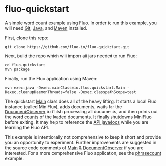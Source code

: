 fluo-quickstart
===============

A simple word count example using Fluo.  In order to run this example, you will
need [Git], [Java], and [Maven] installed.

First, clone this repo:

    git clone https://github.com/fluo-io/fluo-quickstart.git

Next, build the repo which will import all jars needed to run Fluo:

    cd fluo-quickstart
    mvn package

Finally, run the Fluo application using Maven:

    mvn exec:java -Dexec.mainClass=io.fluo.quickstart.Main -Dexec.cleanupDaemonThreads=false -Dexec.classpathScope=test

The quickstart [Main] class does all of the heavy lifting.  It starts a local Fluo instance (called MiniFluo),
adds documents, waits for the [DocumentObserver] to finish processing all documents, and then prints
out the word counts of the loaded documents.  It finally shutdowns MiniFluo before exiting.  It may help to
reference the [API javadocs][api] while you are learning the Fluo API.

This example is intentionally not comprehensive to keep it short and provide you an opportunity to experiment.
Further improvements are suggested in the source code comments of [Main] & [DocumentObserver] if you are
interested. For a more comprehensive Fluo application, see the [phrasecount] example.

[Git]: http://git-scm.com/
[Java]: https://www.oracle.com/java/index.html
[Maven]: http://maven.apache.org/
[Main]: src/main/java/io/fluo/quickstart/Main.java
[DocumentObserver]: src/main/java/io/fluo/quickstart/DocumentObserver.java
[phrasecount]: https://github.com/fluo-io/phrasecount
[api]: http://fluo.io/apidocs/
